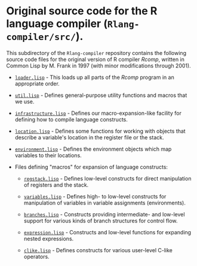 # Original source code for the R language compiler (`Rlang-compiler/src/`).

This subdirectory of the `Rlang-compiler` repository contains the following
source code files for the original version of R compiler *Rcomp*, written in 
Common Lisp by M. Frank in 1997 (with minor modifications through 2001).

* [`loader.lisp`](loader.lisp "System loader") - This loads up all parts of 
	the *Rcomp* program in an appropriate order.

* [`util.lisp`](util.lisp "Utilities") - Defines general-purpose utility
	functions and macros that we use.

* [`infrastructure.lisp`](infrastructure.lisp "Compilation infrastructure") -
	Defines our macro-expansion-like facility for defining how to compile
	language constructs.

* [`location.lisp`](location.lisp "Location objects") - Defines some functions
	for working with objects that describe a variable's location in the 
	register file or the stack.
	
* [`environment.lisp`](environment.lisp "Environment objects") - Defines the 
	environment objects which map variables to their locations.

* Files defining "macros" for expansion of language constructs:

  - [`regstack.lisp`](regstack.lisp "Register/stack manipulation") - Defines
		low-level constructs for direct manipulation of registers and the 
		stack.

  - [`variables.lisp`](variables.lisp "Manipulation of variables") - Defines
		high- to low-level constructs for manipulation of variables in
		variable assignments (environments).
		
  - [`branches.lisp`](branches.lisp "Support for branches") - Constructs
		providing intermediate- and low-level support for various kinds of
		branch structures for control flow.
		
  - [`expression.lisp`](expression.lisp "Expression expansion") - Constructs
		and low-level functions for expanding nested expressions.
		
  - [`clike.lisp`](clike.lisp "C-like constructs") - Defines constructs for
		various user-level C-like operators.
